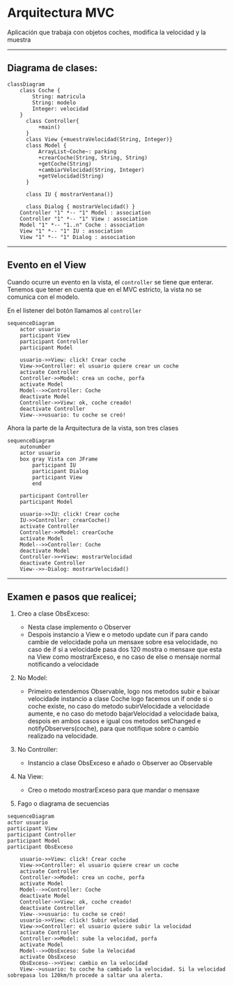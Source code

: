 # Arquitectura MVC

Aplicación que trabaja con objetos coches, modifica la velocidad y la muestra

---
## Diagrama de clases:

```mermaid
classDiagram
    class Coche {
        String: matricula
        String: modelo
        Integer: velocidad
    }
      class Controller{
          +main()
      }
      class View {+muestraVelocidad(String, Integer)}
      class Model {
          ArrayList~Coche~: parking
          +crearCoche(String, String, String)
          +getCoche(String)
          +cambiarVelocidad(String, Integer)
          +getVelocidad(String)
      }
      
      class IU { mostrarVentana()}
      
      class Dialog { mostrarVelocidad() }
    Controller "1" *-- "1" Model : association
    Controller "1" *-- "1" View : association
    Model "1" *-- "1..n" Coche : association
    View "1" *-- "1" IU : association
    View "1" *-- "1" Dialog : association
```

---

## Evento en el View

Cuando ocurre un evento en la vista, el `controller` se tiene que enterar.
Tenemos que tener en cuenta que en el MVC estricto, la vista no se comunica con el modelo.

En el listener del botón llamamos al `controller`


```mermaid
sequenceDiagram
    actor usuario
    participant View
    participant Controller
    participant Model
    
    usuario->>View: click! Crear coche
    View->>Controller: el usuario quiere crear un coche
    activate Controller
    Controller->>Model: crea un coche, porfa
    activate Model
    Model-->>Controller: Coche
    deactivate Model
    Controller->>View: ok, coche creado!
    deactivate Controller
    View-->>usuario: tu coche se creó!
```

Ahora la parte de la Arquitectura de la vista, son tres clases
```mermaid
sequenceDiagram
    autonumber
    actor usuario
    box gray Vista con JFrame
        participant IU
        participant Dialog
        participant View
        end
        
    participant Controller
    participant Model

    usuario->>IU: click! Crear coche
    IU->>Controller: crearCoche()
    activate Controller
    Controller->>Model: crearCoche
    activate Model
    Model-->>Controller: Coche
    deactivate Model
    Controller->>+View: mostrarVelocidad
    deactivate Controller
    View-->>-Dialog: mostrarVelocidad()
```
---
## Examen e pasos que realicei;

1. Creo a clase ObsExceso:
    + Nesta clase implemento o Observer 
    + Despois instancio a View e o metodo update cun if para cando
    cambie de velocidade poña un mensaxe sobre esa velocidade, no caso de if si a velocidade pasa dos
    120 mostra o mensaxe que esta na View como mostrarExceso, e no caso de else o mensaje normal notificando 
    a velocidade
2. No Model:
   + Primeiro extendemos Observable, logo nos metodos subir e baixar velocidade instancio a clase Coche
    logo facemos un if onde si o coche existe, no caso do metodo subirVelocidade a velocidade aumente, 
    e no caso do metodo bajarVelocidad a velocidade baixa, despois en ambos casos e igual cos metodos 
    setChanged e notifyObservers(coche), para que notifique sobre o cambio realizado na velocidade.
3. No Controller:
   + Instancio a clase ObsExceso e añado o Observer ao Observable
4. Na View:
    + Creo o metodo mostrarExceso para que mandar o mensaxe

5. Fago o diagrama de secuencias
```mermaid
sequenceDiagram
actor usuario
participant View
participant Controller
participant Model
participant ObsExceso

    usuario->>View: click! Crear coche
    View->>Controller: el usuario quiere crear un coche
    activate Controller
    Controller->>Model: crea un coche, porfa
    activate Model
    Model-->>Controller: Coche
    deactivate Model
    Controller->>View: ok, coche creado!
    deactivate Controller
    View-->>usuario: tu coche se creó!
    usuario->>View: click! Subir velocidad
    View->>Controller: el usuario quiere subir la velocidad
    activate Controller
    Controller->>Model: sube la velocidad, porfa
    activate Model
    Model-->>ObsExceso: Sube la Velocidad
    activate ObsExceso
    ObsExceso-->>View: cambio en la velocidad
    View-->usuario: tu coche ha cambiado la velocidad. Si la velocidad sobrepasa los 120km/h procede a saltar una alerta.
```

